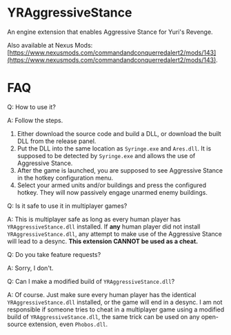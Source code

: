 # YRAggressiveStance
An engine extension that enables Aggressive Stance for Yuri's Revenge.

Also available at Nexus Mods: [https://www.nexusmods.com/commandandconquerredalert2/mods/143](https://www.nexusmods.com/commandandconquerredalert2/mods/143).

# FAQ

Q: How to use it?

A: Follow the steps.
1. Either download the source code and build a DLL, or download the built DLL from the release panel.
2. Put the DLL into the same location as `Syringe.exe` and `Ares.dll`. It is supposed to be detected by `Syringe.exe` and allows the use of Aggressive Stance.
3. After the game is launched, you are supposed to see Aggressive Stance in the hotkey configuration menu.
4. Select your armed units and/or buildings and press the configured hotkey. They will now passively engage unarmed enemy buildings.


Q: Is it safe to use it in multiplayer games?

A: This is multiplayer safe as long as every human player has `YRAggressiveStance.dll` installed. If **any** human player did not install `YRAggressiveStance.dll`, any attempt to make use of the Aggressive Stance will lead to a desync. **This extension CANNOT be used as a cheat.**


Q: Do you take feature requests?

A: Sorry, I don't.


Q: Can I make a modified build of `YRAggressiveStance.dll`?

A: Of course. Just make sure every human player has the identical `YRAggressiveStance.dll` installed, or the game will end in a desync. I am not responsible if someone tries to cheat in a multiplayer game using a modified build of `YRAggressiveStance.dll`, the same trick can be used on any open-source extension, even `Phobos.dll`.
